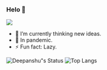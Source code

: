 ### Helo 👋
![](https://komarev.com/ghpvc/?username=devblin&style=flat-square)

- 🔭 I’m currently thinking new ideas.        
- 🌱 In pandemic.
- ⚡ Fun fact: Lazy.

![Deepanshu"s Status](https://github-readme-stats.vercel.app/api?username=devblin&show_icons=true&hide_border=true)
![Top Langs](https://github-readme-stats.vercel.app/api/top-langs/?username=devblin&layout=compact&hide=tsql,hack&langs_count=9&hide_border=true)
